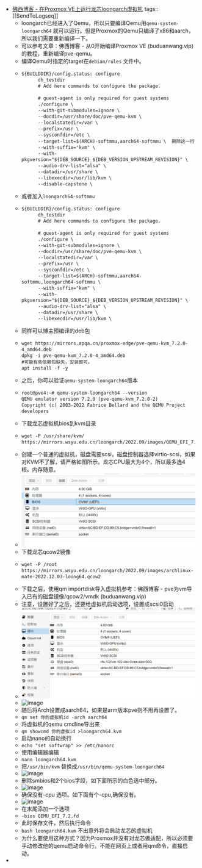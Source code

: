 - [佛西博客 - 在Proxmox VE上运行龙芯loongarch虚拟机](https://foxi.buduanwang.vip/virtualization/pve/2221.html/)
  tags:: [[SendToLogseq]]
	- loongarch已经进入了Qemu，所以只要编译Qemu用`qemu-system-loongarch64` 就可以运行。但是Proxmox的Qemu只编译了x86和aarch，所以我们需要重新编译一下。
	- 可以参考文章：佛西博客 - 从0开始编译Proxmox VE (buduanwang.vip)的教程，重新编译pve-qemu。
	- 编译Qemu时指定的target在`debian/rules` 文件中。
	- ```
	  ${BUILDDIR}/config.status: configure
	        dh_testdir
	        # Add here commands to configure the package.
	  
	        # guest-agent is only required for guest systems
	        ./configure \
	        --with-git-submodules=ignore \
	        --docdir=/usr/share/doc/pve-qemu-kvm \
	        --localstatedir=/var \
	        --prefix=/usr \
	        --sysconfdir=/etc \
	        --target-list=$(ARCH)-softmmu,aarch64-softmmu \  删除这一行
	        --with-suffix="kvm" \
	        --with-pkgversion="${DEB_SOURCE}_${DEB_VERSION_UPSTREAM_REVISION}" \
	        --audio-drv-list="alsa" \
	        --datadir=/usr/share \
	        --libexecdir=/usr/lib/kvm \
	        --disable-capstone \
	  ```
	- 或者加入`loongarch64-softmmu`
	- ```
	  ${BUILDDIR}/config.status: configure
	        dh_testdir
	        # Add here commands to configure the package.
	  
	        # guest-agent is only required for guest systems
	        ./configure \
	        --with-git-submodules=ignore \
	        --docdir=/usr/share/doc/pve-qemu-kvm \
	        --localstatedir=/var \
	        --prefix=/usr \
	        --sysconfdir=/etc \
	        --target-list=$(ARCH)-softmmu,aarch64-softmmu,loongarch64-softmmu \
	        --with-suffix="kvm" \
	        --with-pkgversion="${DEB_SOURCE}_${DEB_VERSION_UPSTREAM_REVISION}" \
	        --audio-drv-list="alsa" \
	        --datadir=/usr/share \
	        --libexecdir=/usr/lib/kvm \
	  ```
	- 同样可以博主预编译的deb包
	- ```
	  wget https://mirrors.apqa.cn/proxmox-edge/pve-qemu-kvm_7.2.0-4_amd64.deb
	  dpkg -i pve-qemu-kvm_7.2.0-4_amd64.deb
	  #可能有些依赖包缺失，安装即可。
	  apt install -f -y
	  ```
	- 之后，你可以验证`qemu-system-loongarch64`版本
	- ```
	  root@pve4:~# qemu-system-loongarch64 --version 
	  QEMU emulator version 7.2.0 (pve-qemu-kvm_7.2.0-2)
	  Copyright (c) 2003-2022 Fabrice Bellard and the QEMU Project developers
	  ```
	- 下载龙芯虚拟机bios到kvm目录
	- ```
	  wget -P /usr/share/kvm/ https://mirrors.wsyu.edu.cn/loongarch/2022.09/images/QEMU_EFI_7.2.fd
	  ```
	- 创建一个普通的虚拟机，磁盘需要scsi，磁盘控制器选择virtio-scsi，如果对KVM不了解，请严格如图所示。龙芯CPU最大为4个，所以最多选4核。内存随意。
	- ![image.png](../assets/image_1722490450296_0.png)
	- 下载龙芯qcow2镜像
	- ```
	  wget -P /root https://mirrors.wsyu.edu.cn/loongarch/2022.09/images/archlinux-mate-2022.12.03-loong64.qcow2
	  ```
	- 下载之后，使用qm importdisk导入虚拟机参考：佛西博客 - pve为vm导入已有的磁盘镜像/qcow2/vmdk (buduanwang.vip)
	- 注意，设置好了之后，还要给虚拟机启动选项，设置成scsi0启动
	- ![image.png](../assets/image_1722490486091_0.png)
	- ![image](https://foxi.buduanwang.vip/wp-content/uploads/2023/01/QQ%E6%88%AA%E5%9B%BE20230128114043.png)
	- 随后将Arch设置成aarch64，如果是arm版本pve则不用再设置了。
	- `qm set 你的虚拟机id -arch aarch64`
	- 将虚拟机的qemu cmdline导出来
	- `qm showcmd 你的虚拟id >loongarch64.kvm`
	- 启动nano的自动换行
	- `echo "set softwrap" >> /etc/nanorc`
	- 使用编辑器编辑
	- `nano loongarch64.kvm`
	- 把`/usr/bin/kvm` 替换成`/usr/bin/qemu-system-loongarch64`
	- ![image](https://foxi.buduanwang.vip/wp-content/uploads/2023/01/QQ%E6%88%AA%E5%9B%BE20230128115007.png)
	- 删除smbios和2个bios字段，如下面所示的白色选中部分。
	- ![image](https://foxi.buduanwang.vip/wp-content/uploads/2023/01/QQ%E6%88%AA%E5%9B%BE20230128115232.png)
	- 确保没有-cpu 选项。如下面有个-cpu,确保没有。
	- ![image](https://foxi.buduanwang.vip/wp-content/uploads/2023/01/QQ%E6%88%AA%E5%9B%BE20230128115456.png)
	- 在末尾添加一个选项
	- `-bios QEMU_EFI_7.2.fd`
	- 此时保存文件，然后执行命令
	- `bash loongarch64.kvm` 不出意外将会启动龙芯的虚拟机
	- 为什么要使用这种方式？因为Proxmox并没有对龙芯做适配，所以必须要手动修改他的qemu启动命令行。不能在网页上或者用qm命令，直接启动。
-